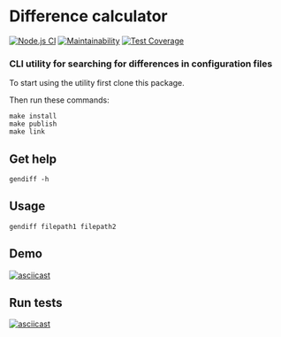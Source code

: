 # Difference calculator

[![Node.js CI](https://github.com/Vmelnikoff/frontend-project-lvl2/workflows/Node.js%20CI/badge.svg)](https://github.com/frontend-project-lvl2/workflows/Node.js%20CI/actions)
[![Maintainability](https://api.codeclimate.com/v1/badges/2592177b3dafbea7bc96/maintainability)](https://codeclimate.com/github/Vmelnikoff/frontend-project-lvl2/maintainability)
[![Test Coverage](https://api.codeclimate.com/v1/badges/2592177b3dafbea7bc96/test_coverage)](https://codeclimate.com/github/Vmelnikoff/frontend-project-lvl2/test_coverage)

### CLI utility for searching for differences in configuration files

To start using the utility first clone this package.
 
Then run these commands:
```
make install
make publish
make link
```   

## Get help  

```
gendiff -h
```   

## Usage
```
gendiff filepath1 filepath2
```

## Demo

[![asciicast](https://asciinema.org/a/FNE7YQQ0JZ18JHbkVwdA6X6yq.svg)](https://asciinema.org/a/FNE7YQQ0JZ18JHbkVwdA6X6yq)

## Run tests

[![asciicast](https://asciinema.org/a/NcyA2wIbW34peDrqacoHDG4Xr.svg)](https://asciinema.org/a/NcyA2wIbW34peDrqacoHDG4Xr)



